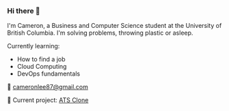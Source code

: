 ### Hi there 👋


I'm Cameron, a Business and Computer Science student at the University of British Columbia. I'm solving problems, throwing plastic or asleep.

Currently learning:
- How to find a job
- Cloud Computing
- DevOps fundamentals

💬 cameronlee87@gmail.com

🔭 Current project: [ATS Clone](https://github.com/justpenguins/ats_clone)


<!--
**justpenguins/justpenguins** is a ✨ _special_ ✨ repository because its `README.md` (this file) appears on your GitHub profile.

Here are some ideas to get you started:

- 🔭 I’m currently working on ...
- 🌱 I’m currently learning ...
- 👯 I’m looking to collaborate on ...
- 🤔 I’m looking for help with ...
- 💬 Ask me about ...
- 😄 Pronouns: ...
- ⚡ Fun fact: ...
-->
